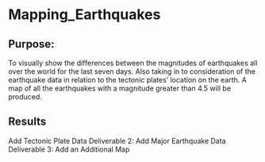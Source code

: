 # Mapping_Earthquakes
## Purpose:
To visually show the differences between the magnitudes of earthquakes all over the world for the last seven days. Also taking in to consideration of the earthquake data in relation to the tectonic plates’ location on the earth. A map of all the earthquakes with a magnitude greater than 4.5 will be produced.

## Results
Add Tectonic Plate Data
Deliverable 2: Add Major Earthquake Data
Deliverable 3: Add an Additional Map
